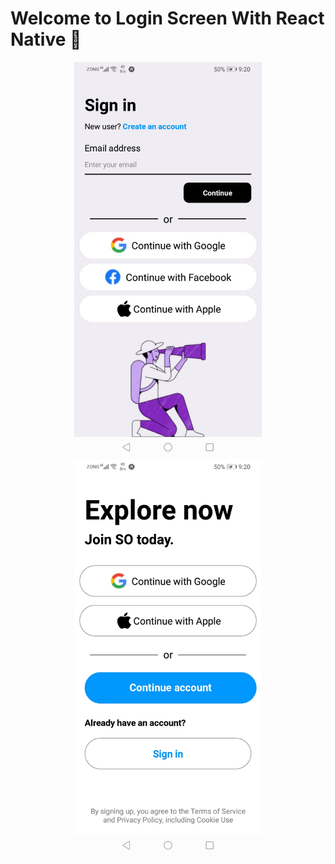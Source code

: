 # Welcome to Login Screen With React Native 👋


<div style="text-align:center">
<img ali src="assets/images/Screenshot_20241027-212052.jpg" width="300" />
<img ali src="assets/images/Screenshot_20241027-212058.jpg" width="300" />
</div>